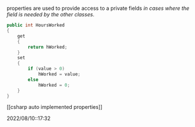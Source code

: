 # 
properties are used to provide access to a private fields *in cases where the field is needed by the other classes*.
```cs
public int HoursWorked
{
	get
	{
		return hWorked;
	}
	set
	{
		if (value > 0)
			hWorked = value;
		else
			hWorked = 0;
	}
}
```

[[csharp auto implemented properties]]


2022/08/10::17:32
